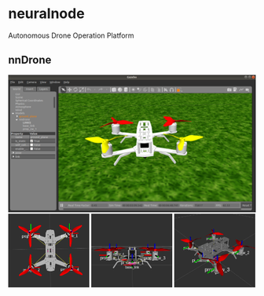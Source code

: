# neuralnode
Autonomous Drone Operation Platform

## nnDrone

<img src=doc/images/nngaz.png>
<img src=doc/images/nn1.png width="165" height="150"> <img src=doc/images/nn2.png width="165" height="150"> <img src=doc/images/nn3.png width="165" height="150">

